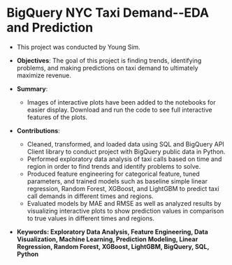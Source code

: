 # BigQuery NYC Taxi Demand--EDA and Prediction

+ This project was conducted by Young Sim.

+ **Objectives**: The goal of this project is finding trends, identifying problems, and making predictions on taxi demand to ultimately maximize revenue.

+ **Summary**:

  + Images of interactive plots have been added to the notebooks for easier display. Download and run the code to see full interactive features of the plots.

+ **Contributions**:
  + Cleaned, transformed, and loaded data using SQL and BigQuery API Client library to conduct project with BigQuery public data in Python.
  + Performed exploratory data analysis of taxi calls based on time and region in order to find trends and identify problems to solve.
  + Produced feature engineering for categorical feature, tuned parameters, and trained models such as baseline simple linear regression, Random Forest, XGBoost, and LightGBM to predict taxi call demands in different times and regions.
  + Evaluated models by MAE and RMSE as well as analyzed results by visualizing interactive plots to show prediction values in comparison to true values in different times and regions.

+ **Keywords: Exploratory Data Analysis, Feature Engineering, Data Visualization, Machine Learning, Prediction Modeling, Linear Regression, Random Forest, XGBoost, LightGBM, BigQuery, SQL, Python**
